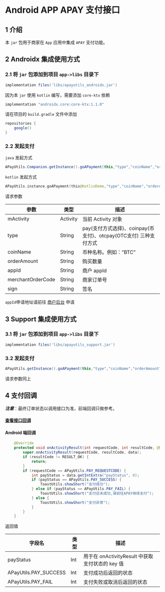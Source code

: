 # Android APP APAY 支付接口

## 1 介绍

本 `jar` 包用于商家在 `App` 应用中集成 `APAY` 支付功能。

## 2 Androidx 集成使用方式

### 2.1 将 `jar` 包添加到项目 `app->libs` 目录下

```groovy
implementation files('libs/apayutils_androidx.jar')
```

因为本 `jar` 使用 `kotlin` 编写，需要添加 `core-ktx` 依赖

```groovy
implementation "androidx.core:core-ktx:1.1.0"
```

请在项目的 ` build.gradle ` 文件中添加

```groovy
repositories {
	google()
}
```

### 2.2 发起支付

`java` 发起方式

```java
APayUtils.Companion.getInstance().goAPayment(this,"type","coinName","orderAmount","appid","merchantOrderCode","sign");
```

`kotlin` 发起方式

```kotlin
APayUtils.instance.goAPayment(this@KotlinDemo,"type","coinName","orderAmount","appid","merchantOrderCode","sign")
```

请求参数

| 参数              | 类型     | 描述                                                         |
| ----------------- | -------- | ------------------------------------------------------------ |
| mActivity         | Activity | 当前 Activity 对象                                           |
| type              | String   | pay(支付方式选择)、coinpay(币支付)、otcpay(OTC支付) 三种支付方式 |
| coinName          | String   | 币种名称。例如：”BTC”                                        |
| orderAmount       | String   | 购买数量                                                     |
| appId             | String   | 商户 appId                                                   |
| merchantOrderCode | String   | 商家订单号                                                   |
| sign              | String   | 签名                                                         |

`appId`申请地址请前往 [商户后台](https://api.apay.im/) 申请

## 3 Support 集成使用方式

### 3.1 将 `jar` 包添加到项目 `app->libs` 目录下

```groovy
implementation files('libs/apayutils_support.jar')
```

### 3.2 发起支付

```java
APayUtils.getInstance().goAPayment(this,"type","coinName","orderAmount","appid","merchantOrderCode","sign");
```

请求参数同上

## 4 支付回调

***注意***：最终订单状态以调用接口为准，前端回调只做参考。

#### [查看接口回调](https://github.com/apaywallet/api#22%E6%9F%A5%E8%AF%A2%E5%95%86%E5%AE%B6%E8%AE%A2%E5%8D%95%E7%8A%B6%E6%80%81-v10querymerchantorderstatus)

#### Android 端回调

```java
    @Override
    protected void onActivityResult(int requestCode, int resultCode, @Nullable Intent data) {
        super.onActivityResult(requestCode, resultCode, data);
        if (resultCode != RESULT_OK) {
            return;
        }
        if (requestCode == APayUtils.PAY_REQUESTCODE) {
            int payStatus = data.getIntExtra("payStatus", 0);
            if (payStatus == APayUtils.PAY_SUCCESS) {
                ToastUtils.showShort("支付成功");
            } else if (payStatus == APayUtils.PAY_FAIL) {
                ToastUtils.showShort("支付还未成功,请前往APAY继续支付");
            } else {
                ToastUtils.showShort("支付异常");
            }
        }
    }
```

返回值

| 字段名                | 类型 | 描述                                            |
| --------------------- | ---- | ----------------------------------------------- |
| payStatus             | Int  | 用于在 onActivityResult 中获取支付状态的 key 值 |
| APayUtils.PAY_SUCCESS | Int  | 支付成功后返回的状态                            |
| APayUtils.PAY_FAIL    | Int  | 支付失败或取消后返回的状态                      |
